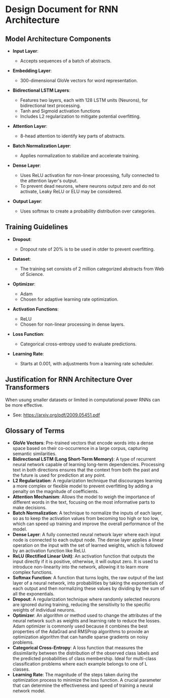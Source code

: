 # Design Document for RNN Architecture

## Model Architecture Components

- **Input Layer**: 
  - Accepts sequences of a batch of abstracts.
  
- **Embedding Layer**: 
  - 300-dimensional GloVe vectors for word representation.
  
- **Bidirectional LSTM Layers**: 
  - Features two layers, each with 128 LSTM units (Neurons), for bidirectional text processing.
  - Tanh and Sigmoid activation functions
  - Includes L2 regularization to mitigate potential overfitting.
  
- **Attention Layer**: 
  - 8-head attention to identify key parts of abstracts.
  
- **Batch Normalization Layer**: 
  - Applies normalization to stabilize and accelerate training.
  
- **Dense Layer**: 
  - Uses ReLU activation for non-linear processing, fully connected to the attention layer's output.
  - To prevent dead neurons, where neurons output zero and do not activate, Leaky ReLU or ELU may be considered.
  
- **Output Layer**: 
  - Uses softmax to create a probability distribution over categories.

## Training Guidelines

- **Dropout**: 
  - Dropout rate of 20% is to be used in otder to prevent overfitting.
  
- **Dataset**: 
  - The training set consists of 2 million categorized abstracts from Web of Science.
  
- **Optimizer**: 
  - Adam
  - Chosen for adaptive learning rate optimization.
  
- **Activation Functions**: 
  - ReLU
  - Chosen for non-linear processing in dense layers.
  
- **Loss Function**: 
  - Categorical cross-entropy used to evaluate predictions.

- **Learning Rate**: 
  - Starts at 0.001, with adjustments from a learning rate scheduler.

## Justification for RNN Architecture Over Transformers

When usung smaller datasets or limited in computational power RNNs can be more effective.
- See: https://arxiv.org/pdf/2009.05451.pdf

## Glossary of Terms

- **GloVe Vectors**: Pre-trained vectors that encode words into a dense space based on their co-occurrence in a large corpus, capturing semantic similarities.
- **Bidirectional LSTM (Long Short-Term Memory)**: A type of recurrent neural network capable of learning long-term dependencies. Processing text in both directions ensures that the context from both the past and the future is used for prediction at any point.
- **L2 Regularization**: A regularization technique that discourages learning a more complex or flexible model to prevent overfitting by adding a penalty on the magnitude of coefficients.
- **Attention Mechanism**: Allows the model to weigh the importance of different words in the text, focusing on the most informative parts to make decisions.
- **Batch Normalization**: A technique to normalize the inputs of each layer, so as to keep the activation values from becoming too high or too low, which can speed up training and improve the overall performance of the model.
- **Dense Layer**: A fully connected neural network layer where each input node is connected to each output node. The dense layer applies a linear operation on the input with the set of learned weights, which is followed by an activation function like ReLU.
- **ReLU (Rectified Linear Unit)**: An activation function that outputs the input directly if it is positive, otherwise, it will output zero. It is used to introduce non-linearity into the network, allowing it to learn more complex functions.
- **Softmax Function**: A function that turns logits, the raw output of the last layer of a neural network, into probabilities by taking the exponentials of each output and then normalizing these values by dividing by the sum of all the exponentials.
- **Dropout**: A regularization technique where randomly selected neurons are ignored during training, reducing the sensitivity to the specific weights of individual neurons.
- **Optimizer**: An algorithm or method used to change the attributes of the neural network such as weights and learning rate to reduce the losses. Adam optimizer is commonly used because it combines the best properties of the AdaGrad and RMSProp algorithms to provide an optimization algorithm that can handle sparse gradients on noisy problems.
- **Categorical Cross-Entropy**: A loss function that measures the dissimilarity between the distribution of the observed class labels and the predicted probabilities of class membership. Ideal for multi-class classification problems where each example belongs to one of L classes.
- **Learning Rate**: The magnitude of the steps taken during the optimization process to minimize the loss function. A crucial parameter that can determine the effectiveness and speed of training a neural network model.
